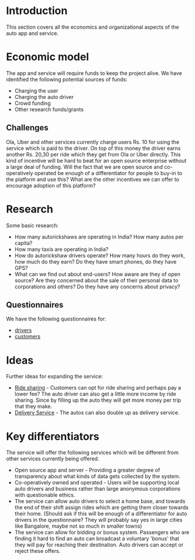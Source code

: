 # Introduction

This section covers all the economics and organizational aspects of the auto app and service.

# Economic model

The app and service will require funds to keep the project alive. We have identified the following potential sources of funds:

* Charging the user
* Charging the auto driver
* Crowd funding
* Other research funds/grants

## Challenges

Ola, Uber and other services currently charge users Rs. 10 for using the service which is paid to the driver. On top of this money the driver earns another Rs. 20,30 per ride which they get from Ola or Uber directly. This kind of incentive will be hard to beat for an open source enterprise without a large deal of funding. Will the fact that we are open source and co-operatively operated be enough of a differentiator for people to buy-in to the platform and use this? What are the other incentives we can offer to encourage adoption of this platform?

# Research

Some basic research:

* How many autorickshaws are operating in India? How many autos per capita?
* How many taxis are operating in India?
* How do autorickshaw drivers operate? How many hours do they work, how much do they earn? Do they have smart phones, do they have GPS?
* What can we find out about end-users? How aware are they of open source? Are they concerned about the sale of their personal data to corporations and others? Do they have any concerns about privacy?

## Questionnaires

We have the following questionnaires for:

* [drivers](questionnaire_for_drivers.md)
* [customers](questionnaire_for_customers.md)

# Ideas

Further ideas for expanding the service:

* [Ride sharing](ride_share_idea.md) - Customers can opt for ride sharing and perhaps pay a lower fee? The auto driver can also get a little more income by ride sharing. Since by filling up the auto they will get more money per trip that they make.
* [Delivery Service](delivery_service_idea.md) - The autos can also double up as delivery service.


# Key differentiators

The service will offer the following services which will be different from other services currently being offered.

* Open source app and server - Providing a greater degree of transparency about what kinds of data gets collected by the system.
* Co-operatively owned and operated - Users will be supporting local auto drivers and business rather than large anonymous corporations with questionable ethics.
* The service can allow auto drivers to select a home base, and towards the end of their shift assign rides which are getting them closer towards their home. (Should ask if this will be enough of a differentiator for auto drivers in the questionnaire? They will probably say yes in large cities like Bangalore, maybe not so much in smaller towns)
* The service can allow for bidding or bonus system. Passengers who are finding it hard to find an auto can broadcast a voluntary 'bonus' that they will pay for reaching their destination. Auto drivers can accept or reject these offers.
